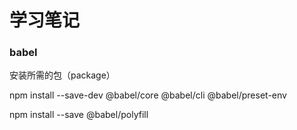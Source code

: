 # 学习笔记

### babel

安装所需的包（package）

npm install --save-dev @babel/core @babel/cli @babel/preset-env

npm install --save @babel/polyfill